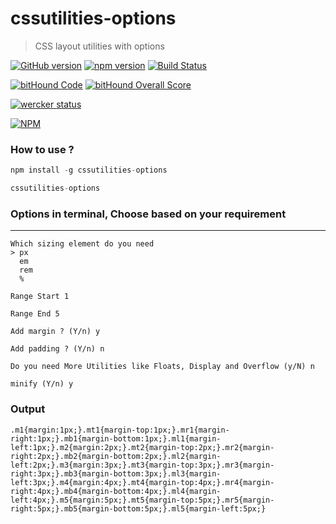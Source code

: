 # cssutilities-options

> CSS layout utilities with options

[![GitHub version](https://badge.fury.io/gh/chetanraj%2Fcssutilities-options.svg)](https://badge.fury.io/gh/chetanraj%2Fcssutilities-options) [![npm version](https://badge.fury.io/js/cssutilities-options.svg)](https://badge.fury.io/js/cssutilities-options) [![Build Status](https://travis-ci.org/chetanraj/cssutilities-options.svg?branch=master)](https://travis-ci.org/chetanraj/cssutilities-options)

[![bitHound Code](https://www.bithound.io/github/chetanraj/cssutilities-options/badges/code.svg)](https://www.bithound.io/github/chetanraj/cssutilities-options) [![bitHound Overall Score](https://www.bithound.io/github/chetanraj/cssutilities-options/badges/score.svg)](https://www.bithound.io/github/chetanraj/cssutilities-options)

[![wercker status](https://app.wercker.com/status/a357c030ef1cccfb2a344cf987774fd3/m "wercker status")](https://app.wercker.com/project/bykey/a357c030ef1cccfb2a344cf987774fd3)

[![NPM](https://nodei.co/npm/cssutilities-options.png)](https://nodei.co/npm/cssutilities-options/)

### How to use ?

```js
npm install -g cssutilities-options

cssutilities-options
```

### Options in terminal, Choose based on your requirement
---

```
Which sizing element do you need
> px
  em
  rem
  %

Range Start 1

Range End 5

Add margin ? (Y/n) y

Add padding ? (Y/n) n

Do you need More Utilities like Floats, Display and Overflow (y/N) n

minify (Y/n) y

```

### Output

```
.m1{margin:1px;}.mt1{margin-top:1px;}.mr1{margin-right:1px;}.mb1{margin-bottom:1px;}.ml1{margin-left:1px;}.m2{margin:2px;}.mt2{margin-top:2px;}.mr2{margin-right:2px;}.mb2{margin-bottom:2px;}.ml2{margin-left:2px;}.m3{margin:3px;}.mt3{margin-top:3px;}.mr3{margin-right:3px;}.mb3{margin-bottom:3px;}.ml3{margin-left:3px;}.m4{margin:4px;}.mt4{margin-top:4px;}.mr4{margin-right:4px;}.mb4{margin-bottom:4px;}.ml4{margin-left:4px;}.m5{margin:5px;}.mt5{margin-top:5px;}.mr5{margin-right:5px;}.mb5{margin-bottom:5px;}.ml5{margin-left:5px;}
```
